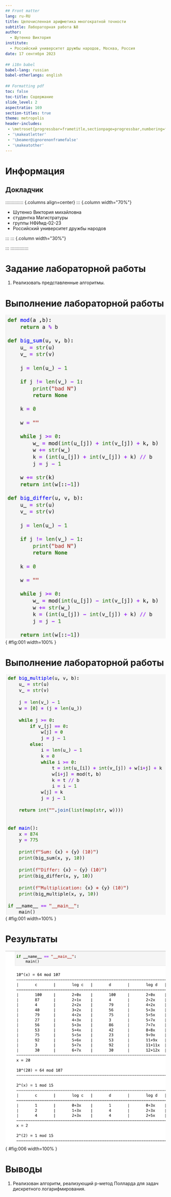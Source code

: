 ```yaml
---
## Front matter
lang: ru-RU
title: Целочисленная арифметика многократной точности
subtitle: Лабораторная работа №8
author:
  - Шутенко Виктория
institute:
  - Российский университет дружбы народов, Москва, Россия
date: 17 сентября 2023

## i18n babel
babel-lang: russian
babel-otherlangs: english

## Formatting pdf
toc: false
toc-title: Содержание
slide_level: 2
aspectratio: 169
section-titles: true
theme: metropolis
header-includes:
 - \metroset{progressbar=frametitle,sectionpage=progressbar,numbering=fraction}
 - '\makeatletter'
 - '\beamer@ignorenonframefalse'
 - '\makeatother'
---
```


# Информация

## Докладчик

:::::::::::::: {.columns align=center}
::: {.column width="70%"}

  * Шутенко Виктория михайловна
  * студентка Магистратуры
  * группы НФИмд-02-23
  * Российский университет дружбы народов

:::
::: {.column width="30%"}



:::
::::::::::::::

# Задание лабораторной работы

1. Реализовать представленные алгоритмы. 
 
#  Выполнение лабораторной работы

![Программный код](images/2.png){ #fig:001 width=100% }

#  Выполнение лабораторной работы

![Программный код](images/3.png){ #fig:001 width=100% }


# Результаты 

![Результат](images/1.png){ #fig:006 width=100% }

# Выводы

1. Реализован алгоритм, реализующий р-метод Полларда для задач дискретного логарифмирования.

